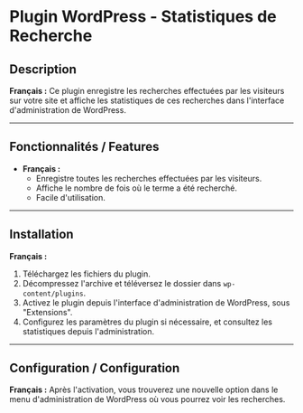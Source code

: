 # Plugin WordPress - Statistiques de Recherche

## Description
**Français :**
Ce plugin enregistre les recherches effectuées par les visiteurs sur votre site et affiche les statistiques de ces recherches dans l'interface d'administration de WordPress. 

---

## Fonctionnalités / Features
- **Français :**
  - Enregistre toutes les recherches effectuées par les visiteurs.
  - Affiche le nombre de fois où le terme a été recherché.
  - Facile d'utilisation.

---

## Installation

**Français :**
1. Téléchargez les fichiers du plugin.
2. Décompressez l'archive et téléversez le dossier dans `wp-content/plugins`.
3. Activez le plugin depuis l'interface d'administration de WordPress, sous "Extensions".
4. Configurez les paramètres du plugin si nécessaire, et consultez les statistiques depuis l'administration.


---

## Configuration / Configuration

**Français :**
Après l'activation, vous trouverez une nouvelle option dans le menu d'administration de WordPress où vous pourrez voir les recherches.